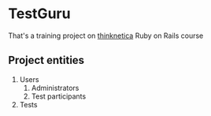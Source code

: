 # TestGuru
That's a training project on [thinknetica](https://thinknetica.com/) Ruby on Rails course
## Project entities
1. Users
   1. Administrators
   2. Test participants
2. Tests
